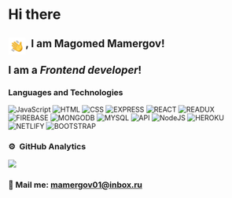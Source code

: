 # Hi there <h2><img alt="Night Coding" src="https://raw.githubusercontent.com/AVS1508/AVS1508/master/assets/Hand%20Wave.gif" width='35' align="left" style="max-width:100%;"/>, I am Magomed Mamergov!
## I am a *Frontend developer*!

### Languages and Technologies
![JavaScript](https://img.shields.io/badge/-JavaScript-090909?style=for-the-badge&logo=JavaScript)
![HTML](https://img.shields.io/badge/-HTML-090909?style=for-the-badge&logo=html5)
![CSS](https://img.shields.io/badge/-CSS-090909?style=for-the-badge&logo=css3)
![EXPRESS](https://img.shields.io/badge/-EXPRESS-090909?style=for-the-badge&logo=express)
![REACT](https://img.shields.io/badge/-REACT-090909?style=for-the-badge&logo=react)
![READUX](https://img.shields.io/badge/-REDUX-090909?style=for-the-badge&logo=redux)
![FIREBASE](https://img.shields.io/badge/-FIREBASE-090909?style=for-the-badge&logo=firebase)
![MONGODB](https://img.shields.io/badge/-MONGODB-090909?style=for-the-badge&logo=mongodb)
![MYSQL](https://img.shields.io/badge/-MYSQL-090909?style=for-the-badge&logo=mysql)
![API](https://img.shields.io/badge/-REST&#032;API-090909?style=for-the-badge)
![NodeJS](https://img.shields.io/badge/-NodeJS-090909?style=for-the-badge&logo=node.js)
![HEROKU](https://img.shields.io/badge/-HEROKU-090909?style=for-the-badge&logo=heroku)
![NETLIFY](https://img.shields.io/badge/-NETLIFY-090909?style=for-the-badge&logo=netlify)
![BOOTSTRAP](https://img.shields.io/badge/-BOOTSTRAP-090909?style=for-the-badge&logo=bootstrap)

 ### ⚙️ &nbsp;GitHub Analytics
 
<p align="left">
<a href="https://github.com/AVS1508">
  <img height="180em" src="https://github-readme-stats-eight-theta.vercel.app/api/top-langs/?username=magomed066&layout=compact&langs_count=8&theme=algolia"/>
</a>
</p>

### 💬 Mail me: mamergov01@inbox.ru
<!--
**magomed066/magomed066** is a ✨ _special_ ✨ repository because its `README.md` (this file) appears on your GitHub profile.

Here are some ideas to get you started:

- 🔭 I’m currently working on ...
- 🌱 I’m currently learning ...
- 👯 I’m looking to collaborate on ...
- 🤔 I’m looking for help with ...
- 💬 Ask me about ...
- 📫 How to reach me: ...
- 😄 Pronouns: ...
- ⚡ Fun fact: ...
-->
